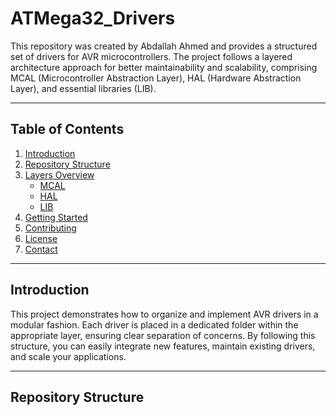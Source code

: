 # ATMega32_Drivers

This repository was created by Abdallah Ahmed and provides a structured set of drivers for AVR microcontrollers. The project follows a layered architecture approach for better maintainability and scalability, comprising MCAL (Microcontroller Abstraction Layer), HAL (Hardware Abstraction Layer), and essential libraries (LIB).

---

## Table of Contents
1. [Introduction](#introduction)
2. [Repository Structure](#repository-structure)
3. [Layers Overview](#layers-overview)
   - [MCAL](#mcal)
   - [HAL](#hal)
   - [LIB](#lib)
4. [Getting Started](#getting-started)
5. [Contributing](#contributing)
6. [License](#license)
7. [Contact](#contact)

---

## Introduction
This project demonstrates how to organize and implement AVR drivers in a modular fashion. Each driver is placed in a dedicated folder within the appropriate layer, ensuring clear separation of concerns. By following this structure, you can easily integrate new features, maintain existing drivers, and scale your applications.

---

## Repository Structure

